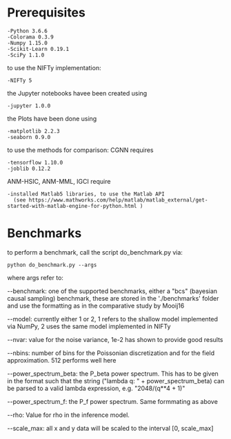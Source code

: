 # Prerequisites
    -Python 3.6.6
    -Colorama 0.3.9
    -Numpy 1.15.0
    -Scikit-Learn 0.19.1
    -SciPy 1.1.0

to use the NIFTy implementation:

    -NIFTy 5

the Jupyter notebooks havee been created using

    -jupyter 1.0.0

the Plots have been done using

    -matplotlib 2.2.3
    -seaborn 0.9.0

to use the methods for comparison:
  CGNN requires
  
    -tensorflow 1.10.0
    -joblib 0.12.2

  ANM-HSIC, ANM-MML, IGCI require

    -installed Matlab5 libraries, to use the Matlab API
      (see https://www.mathworks.com/help/matlab/matlab_external/get-started-with-matlab-engine-for-python.html )

# Benchmarks

to perform a benchmark, call the script do_benchmark.py via:

    python do_benchmark.py --args
  
where args refer to:

  --benchmark: one of the supported benchmarks, either a "bcs" 
        (bayesian causal sampling) benchmark, these are stored
        in the './benchmarks' folder and use the formatting as
        in the comparative study by Mooij16

  --model: currently either 1 or 2, 1 refers to the shallow model
        implemented via NumPy, 2 uses the same model implemented
        in NIFTy

  --nvar: value for the noise variance, 1e-2 has shown to provide
        good results

  --nbins: number of bins for the Poissonian discretization and 
        for the field approximation. 512 performs well here

  --power_spectrum_beta: the P_beta power spectrum. This has to be
        given in the format such that the string 
        ("lambda q: " + power_spectrum_beta) can be parsed to a
        valid lambda expression, e.g. "2048/(q**4 + 1)"

  --power_spectrum_f: the P_f power spectrum. Same formmating as
        above

  --rho: Value for rho in the inference model.

  --scale_max: all x and y data will be scaled to the interval 
      [0, scale_max]
    
